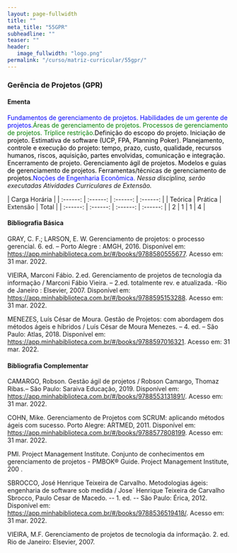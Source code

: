 ```yaml
---
layout: page-fullwidth
title: ""
meta_title: "55GPR"
subheadline: ""
teaser: ""
header:
   image_fullwidth: "logo.png"
permalink: "/curso/matriz-curricular/55gpr/"
---
```


### **Gerência de Projetos (GPR)**

#### **Ementa**

<class style="color: blue">Fundamentos de gerenciamento de projetos. Habilidades de um gerente de projetos.</class><class style="color: green">Áreas de gerenciamento de projetos. Processos de gerenciamento de projetos. Tríplice restrição.</class><class style="color: black">Definição do escopo do projeto. Iniciação de projeto. Estimativa de software (UCP, FPA, Planning Poker). Planejamento, controle e execução do projeto: tempo, prazo, custo, qualidade, recursos humanos, riscos, aquisição, partes envolvidas, comunicação e integração. Encerramento de projeto. Gerenciamento ágil de projetos. Modelos e guias de gerenciamento de projetos. Ferramentas/técnicas de gerenciamento de projetos.</class><class style="color: blue">Noções de Engenharia Econômica.</class> *Nessa disciplina, serão executadas Atividades Curriculares de Extensão.*

| Carga Horária | 
| :------: | :------: | :------: | :------: |
| Teórica | Prática | Extensão | Total |
| :------: | :------: | :------: | :------: |
| 2 | 1 | 1 | 4 |

#### **Bibliografia Básica**

GRAY, C. F.; LARSON, E. W. Gerenciamento de projetos: o processo gerencial. 6. ed. – Porto Alegre : AMGH, 2016. Disponível em: 
https://app.minhabiblioteca.com.br/#/books/9788580555677. Acesso em: 31 mar. 2022. 

VIEIRA, Marconi Fábio. 2.ed. Gerenciamento de projetos de tecnologia da informação / Marconi Fábio Vieira. – 2.ed. totalmente rev. e atualizada. -Rio de Janeiro : Elsevier, 2007. Disponível em: https://app.minhabiblioteca.com.br/#/books/9788595153288. Acesso em: 31 mar. 2022. 

MENEZES, Luís César de Moura. Gestão de Projetos: com abordagem dos métodos ágeis e híbridos / Luís César de Moura Menezes. – 4. ed. – São Paulo: Atlas, 2018. Disponível em: https://app.minhabiblioteca.com.br/#/books/9788597016321. Acesso em: 31 mar. 2022. 

#### **Bibliografia Complementar**

CAMARGO, Robson. Gestão ágil de projetos / Robson Camargo, Thomaz Ribas.– São Paulo: Saraiva Educação, 2019. Disponível em: https://app.minhabiblioteca.com.br/#/books/9788553131891/. Acesso em: 31 mar. 2022. 

COHN, Mike. Gerenciamento de Projetos com SCRUM: aplicando métodos ágeis com sucesso. Porto Alegre: ARTMED, 2011. Disponível em: https://app.minhabiblioteca.com.br/#/books/9788577808199. Acesso em: 31 mar. 2022. 

PMI. Project Management Institute. Conjunto de conhecimentos em gerenciamento de 
projetos - PMBOK® Guide. Project Management Institute, 200 . 

SBROCCO, José Henrique Teixeira de Carvalho. Metodologias ágeis: engenharia de software sob medida / Jose´ Henrique Teixeira de Carvalho Sbrocco, Paulo Cesar de Macedo. -- 1. ed. -- São Paulo: Érica, 2012. Disponível em: https://app.minhabiblioteca.com.br/#/books/9788536519418/. Acesso em: 31 mar. 2022. 

VIEIRA, M.F. Gerenciamento de projetos de tecnologia da informação. 2. ed. Rio de Janeiro: 
Elsevier, 2007. 

